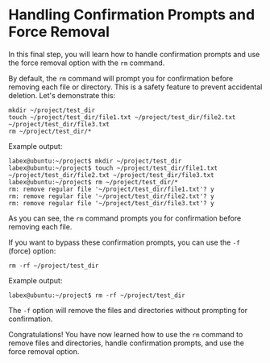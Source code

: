 # Handling Confirmation Prompts and Force Removal

In this final step, you will learn how to handle confirmation prompts and use the force removal option with the `rm` command.

By default, the `rm` command will prompt you for confirmation before removing each file or directory. This is a safety feature to prevent accidental deletion. Let's demonstrate this:

```
mkdir ~/project/test_dir
touch ~/project/test_dir/file1.txt ~/project/test_dir/file2.txt ~/project/test_dir/file3.txt
rm ~/project/test_dir/*
```

Example output:

```
labex@ubuntu:~/project$ mkdir ~/project/test_dir
labex@ubuntu:~/project$ touch ~/project/test_dir/file1.txt ~/project/test_dir/file2.txt ~/project/test_dir/file3.txt
labex@ubuntu:~/project$ rm ~/project/test_dir/*
rm: remove regular file '~/project/test_dir/file1.txt'? y
rm: remove regular file '~/project/test_dir/file2.txt'? y
rm: remove regular file '~/project/test_dir/file3.txt'? y
```

As you can see, the `rm` command prompts you for confirmation before removing each file.

If you want to bypass these confirmation prompts, you can use the `-f` (force) option:

```
rm -rf ~/project/test_dir
```

Example output:

```
labex@ubuntu:~/project$ rm -rf ~/project/test_dir
```

The `-f` option will remove the files and directories without prompting for confirmation.

Congratulations! You have now learned how to use the `rm` command to remove files and directories, handle confirmation prompts, and use the force removal option.
